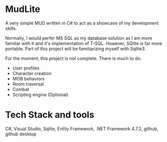 # MudLite
A very simple MUD written in C# to act as a showcase of my development skills.
 
Normally, I would perfer MS SQL as my database solution as I am more familiar with it and it's implementation of T-SQL. However, SQlite is far more portable. Part of this project will be familiarizing myself with Sqlite3.

For the moment, this project is not complete. There is much to do.
- User profiles
- Character creation
- MOB behaviors
- Room traversal
- Combat
- Scripting engine (Optional)

# Tech Stack and tools
C#, Visual Studio, Sqlite, Entity Framework, .NET Framework 4.7.2, github, github desktop
